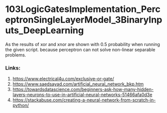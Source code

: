 # 103LogicGatesImplementation_PerceptronSingleLayerModel_3BinaryInputs_DeepLearning

As the results of xor and xnor are shown with 0.5 probability when running the given script.
because perceptron can not solve non-linear separable problems.

### Links:

1. https://www.electrical4u.com/exclusive-or-gate/
2. https://www.saedsayad.com/artificial_neural_network_bkp.htm
3. https://towardsdatascience.com/beginners-ask-how-many-hidden-layers-neurons-to-use-in-artificial-neural-networks-51466afa0d3e
4. https://stackabuse.com/creating-a-neural-network-from-scratch-in-python/

